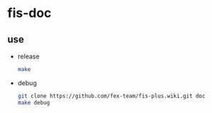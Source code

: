 # fis-doc

## use

- release

    ```bash
    make
    ```

- debug
    
    ```bash
    git clone https://github.com/fex-team/fis-plus.wiki.git doc
    make debug
    ```
